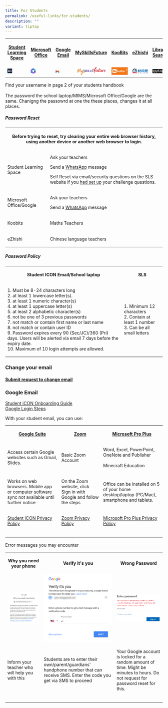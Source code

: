 ```yaml
---
title: For Students
permalink: /useful-links/for-students/
description: ""
variant: tiptap
---
```

<table><tbody><tr><th rowspan="1" colspan="1"><p><a href="https://vle.learning.moe.edu.sg/login" rel="noopener noreferrer nofollow" target="_blank">Student Learning Space</a></p></th><th rowspan="1" colspan="1"><p><a href="https://www.office.com/" rel="noopener noreferrer nofollow" target="_blank">Microsoft Office</a></p></th><th rowspan="1" colspan="1"><p><a href="https://workspace.google.com/dashboard" rel="noopener noreferrer nofollow" target="_blank">Google Email</a></p></th><th rowspan="1" colspan="1"><p><a href="https://www.myskillsfuture.gov.sg/content/student/en/primary.html" rel="noopener noreferrer nofollow" target="_blank">MySkillsFuture</a></p></th><th rowspan="1" colspan="1"><p><a href="https://member.koobits.com/" rel="noopener noreferrer nofollow" target="_blank">KooBits</a></p></th><th rowspan="1" colspan="1"><p><a href="https://www.ezhishi.net/Contents/" rel="noopener noreferrer nofollow" target="_blank">eZhishi</a></p></th><th rowspan="1" colspan="1"><p><a href="https://schoolibrary.moe.edu.sg/cantonmentpri/cgi-bin/spydus.exe/MSGTRN/WPAC/HOME" rel="noopener noreferrer nofollow" target="_blank">Library Search</a></p></th></tr><tr><td rowspan="1" colspan="1"><div class="isomer-image-wrapper"><img style="width:25%" height="auto" width="100%" src="/images/SLS%20Icon.png"></div></td><td rowspan="1" colspan="1"><div class="isomer-image-wrapper"><img style="width:25%" height="auto" width="100%" src="/images/MS365.png"></div></td><td rowspan="1" colspan="1"><div class="isomer-image-wrapper"><img style="width:25%" height="auto" width="100%" src="/images/Gmail.jpg"></div></td><td rowspan="1" colspan="1"><div class="isomer-image-wrapper"><img style="width:100%" height="auto" width="100%" src="/images/Myskillsfuture.jpg"></div></td><td rowspan="1" colspan="1"><div class="isomer-image-wrapper"><img style="width:100%" height="auto" width="100%" src="/images/Koobits.jpg"></div></td><td rowspan="1" colspan="1"><div class="isomer-image-wrapper"><img style="width:100%" height="auto" width="100%" src="/images/Ezhishi.jpg"></div></td><td rowspan="1" colspan="1"><div class="isomer-image-wrapper"><img style="width:100%" height="auto" width="100%" src="/images/Spydus.jpg"></div></td></tr></tbody></table><p>Find your username in page 2 of your students handbook<br><br>The password the school laptop/MIMS/Microsoft Office/Google are the same. Chanigng the passowrd at one the these places, changes it at all places. </p><h5>Password Reset</h5><table><tbody><tr><th rowspan="1" colspan="2"><p>Before trying to reset, try clearing your entire web browser history, using another device or another web browser to login.</p></th></tr><tr><td rowspan="1" colspan="1"><p>Student Learning Space</p></td><td rowspan="1" colspan="1"><p>Ask your teachers</p><p>Send a <a href="http://wa.me/6565119555" rel="noopener noreferrer nofollow" target="_blank">WhatsApp</a> message</p><p>Self Reset via email/security questions on the SLS website if you <a href="https://www.learning.moe.edu.sg/student-user-guide/customise/update-answers-to-security-questions/" rel="noopener noreferrer nofollow" target="_blank">had set up</a> your challenge questions.</p></td></tr><tr><td rowspan="1" colspan="1"><p>Microsoft Office/Google</p></td><td rowspan="1" colspan="1"><p>Ask your teachers</p><p>Send a <a href="http://wa.me/6565119555" rel="noopener noreferrer nofollow" target="_blank">WhatsApp</a> message</p></td></tr><tr><td rowspan="1" colspan="1"><p>Koobits</p></td><td rowspan="1" colspan="1"><p>Maths Teachers</p></td></tr><tr><td rowspan="1" colspan="1"><p>eZhishi</p></td><td rowspan="1" colspan="1"><p>Chinese language teachers</p></td></tr></tbody></table><h5>Password Policy</h5><table><tbody><tr><th rowspan="1" colspan="1"><p>Student ICON Email/School laptop</p></th><th rowspan="1" colspan="1"><p>SLS</p></th></tr><tr><td rowspan="1" colspan="1"><p>1. Must be 8-24 characters long<br>2. at least 1 lowercase letter(s). <br>3. at least 1 numeric character(s)<br>4. at least 1 uppercase letter(s)<br>5. at least 2 alphabetic character(s)<br>6. not be one of 3 previous passwords<br>7. not match or contain first name or last name<br>8. not match or contain user ID<br>9. Password expires every 90 (Sec/JC)/360 (Pri) days. Users will be alerted via email 7 days before the expiry date.<br>10. Maximum of 10 login attempts are allowed.</p></td><td rowspan="1" colspan="1"><p>1. Minimum 12 characters<br>2. Contain at least 1 number<br>3. Can be all small letters</p></td></tr></tbody></table><h3>Change your email</h3><h4><a href="https://form.gov.sg/659cee0595fffa0011ef2da2" rel="noopener noreferrer nofollow" target="_blank">Submit request to change email</a></h4><p></p><h3>Google Email</h3><p><a href="/files/Student%20iCON%20Onboarding%20Guide.pdf" rel="noopener noreferrer nofollow" target="_blank">Student iCON Onboarding Guide</a> <br><a href="/files/ICON%20Login.pdf" rel="noopener noreferrer nofollow" target="_blank">Google Login Steps</a><br></p><p>With your student email, you can use:</p><table><tbody><tr><th rowspan="1" colspan="1"><p><a href="https://workspace.google.com/dashboard" rel="noopener noreferrer nofollow" target="_blank">Google Suite</a></p></th><th rowspan="1" colspan="1"><p><a href="https://zoom.us/signin" rel="noopener noreferrer nofollow" target="_blank">Zoom</a></p></th><th rowspan="1" colspan="1"><p><a href="https://www.office.com/" rel="noopener noreferrer nofollow" target="_blank">Microsoft Pro Plus</a></p></th></tr><tr><td rowspan="1" colspan="1"><p>Access certain Google websites such as Gmail, Slides.</p></td><td rowspan="1" colspan="1"><p>Basic Zoom Account</p></td><td rowspan="1" colspan="1"><p>Word, Excel, PowerPoint, OneNote and Publisher <br><br>Minecraft Education</p></td></tr><tr><td rowspan="1" colspan="1"><p>Works on web browsers. Mobile app or computer software sync not available until further notice</p></td><td rowspan="1" colspan="1"><p>On the Zoom website, click Sign in with Google and follow the steps</p></td><td rowspan="1" colspan="1"><p>Office can be installed on 5 of your home desktop/laptop (PC/Mac), smartphone and tablets.</p></td></tr><tr><td rowspan="1" colspan="1"><p><a href="https://workspace.google.com/terms/education_terms_japan.html" rel="noopener noreferrer nofollow" target="_blank">Student ICON Privacy Policy</a></p></td><td rowspan="1" colspan="1"><p><a href="https://zoom.us/docs/en-us/schools-privacy-statement.html" rel="noopener noreferrer nofollow" target="_blank">Zoom Privacy Policy</a></p></td><td rowspan="1" colspan="1"><p><a href="https://portal.office.com/commerce/mosa.aspx" rel="noopener noreferrer nofollow" target="_blank">Microsoft Pro Plus Privacy Policy</a></p></td></tr><tr><td rowspan="1" colspan="1"><p></p></td><td rowspan="1" colspan="1"><p></p></td><td rowspan="1" colspan="1"><p></p></td></tr></tbody></table><p>Error messages you may encounter</p><table><tbody><tr><th rowspan="1" colspan="1"><p>Why you need your phone</p></th><th rowspan="1" colspan="1"><p>Verify it's you</p></th><th rowspan="1" colspan="1"><p>Wrong Password</p></th></tr><tr><td rowspan="1" colspan="1"><div class="isomer-image-wrapper"><img style="width: 100%" height="auto" width="100%" alt="" src="/images/Why%20you%20need%20your%20phone.png"></div></td><td rowspan="1" colspan="1"><div class="isomer-image-wrapper"><img style="width: 100%" height="auto" width="100%" alt="" src="/images/Verify%20its%20you.png"></div></td><td rowspan="1" colspan="1"><div class="isomer-image-wrapper"><img style="width: 100%" height="auto" width="100%" alt="" src="/images/Wrong%20Pasword.png"></div></td></tr><tr><td rowspan="1" colspan="1"><p>Inform your teacher who will help you with this</p></td><td rowspan="1" colspan="1"><p>Students are to enter their own/parent/guardians' handphone number that can receive SMS. Enter the code you get via SMS to proceed</p></td><td rowspan="1" colspan="1"><p>Your Google account is locked for a random amount of time. Might be minutes to hours. Do not request for password reset for this.</p></td></tr><tr><td rowspan="1" colspan="1"><p></p></td><td rowspan="1" colspan="1"><p></p></td><td rowspan="1" colspan="1"><p></p></td></tr></tbody></table><p></p>